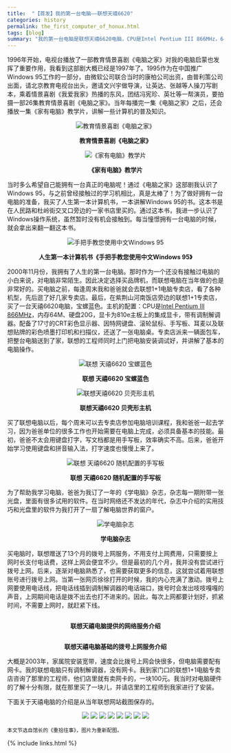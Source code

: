 ```yaml
---
title:  "【首发】我的第一台电脑——联想天禧6620"
categories: history
permalink: the_first_computer_of_honux.html
tags: [blog]
summary: "我的第一台电脑是联想天禧6620电脑，CPU是Intel Pentium III 866MHz，64M内存、20G硬盘、810e主板的集成显卡、17寸CRT显示器。记得是2000年11月，我爸和我一起去买的，那时的景象还历历在目。算起来距今也23年了，主机我还一直保留着。"
---
```


1996年开始，电视台播放了一部教育情景喜剧《电脑之家》对我的电脑启蒙也发挥了重要作用，我看到这部剧大概已经是1997年了。1995作为在中国推广Windows 95工作的一部分，由微软公司联合当时的康柏公司出资，由普利策公司出面，请北京教育电视台出头，邀请文兴宇做导演，让英达、张越等人操刀写剧本，乘着情景喜剧《我爱我家》热播的东风，团结冯宪珍、英壮等一帮演员，要拍摄一部26集教育情景喜剧《电脑之家》。当年每播完一集《电脑之家》之后，还会播放一集《家有电脑》教学片，讲解一些计算机的普及知识。

<div align="center">
    <img alt="教育情景喜剧《电脑之家》" src="../images/blogs/diannaozhijia.jpg"/>
    <p><b>教育情景喜剧《电脑之家》</b></p>
</div>

<div align="center">
    <img alt="《家有电脑》教学片" src="../images/blogs/jiayoudiannao.jpg"/>
    <p><b>《家有电脑》教学片</b></p>
</div>

当时多么希望自己能拥有一台真正的电脑呢！通过《电脑之家》这部剧我认识了Windows 95，与之前曾经接触过的学习机相比，真是太棒了！为了做好拥有一台电脑的准备，我买了人生第一本计算机书，一本讲解Windows 95的书。这本书是在人民路和杜岭街交叉口旁边的一家书店里买的。通过这本书，我进一步认识了Windows操作系统，虽然暂时没有机会接触到。每当憧憬拥有一台电脑的时候，就会拿出来翻一翻这本书。

<div align="center">
    <img alt="手把手教您使用中文Windows 95" src="../images/blogs/Windows_95_Book.jpg"/>
    <p><b>人生第一本计算机书《手把手教您使用中文Windows 95》</b></p>
</div>

2000年11月份，我拥有了人生的第一台电脑。那时作为一个还没有接触过电脑的小白来说，对电脑非常陌生。因此决定选择买品牌机，而联想电脑在当年做的也是非常好的。买电脑之前，每逢周末我和爸爸就会去联想1+1电脑专卖店，看了各种机型，先后逛了好几家专卖店。最后，在紫荆山河南饭店旁边的联想1+1专卖店，买了一台天禧6620电脑，宝螺蓝色。主机的配置：CPU是<a target="_blank" href="intel_PentiumIII.html#intel-pentium-iii-866mhz">Intel Pentium III 866MHz</a>，内存64M、硬盘20G，显卡为810e主板上的集成显卡，带有调制解调器。配备了17寸的CRT彩色显示器、因特网键盘、滚轮鼠标、手写板、耳麦以及联想贴牌的彩色喷墨打印机和扫描仪，还送了一张电脑桌。专卖店派来一辆面包车，把整台电脑送到了家，联想的工程师同时上门把电脑安装调试好，并讲解了基本的电脑操作。

<div align="center">
    <img alt="联想 天禧6620 宝螺蓝色" src="../images/blogs/Legend_TX6620_1.jpg"/>
    <p><b>联想 天禧6620 宝螺蓝色</b></p>
</div>

<div align="center">
    <img alt="联想天禧6620 贝壳形主机" src="../images/blogs/Legend_TX6620_2.jpg"/>
    <p><b>联想天禧6620 贝壳形主机</b></p>
</div>

买了联想电脑以后，每个周末可以去专卖店参加电脑培训课程，我和爸爸一起去学习，因为爸爸单位的很多工作也开始需要在电脑上完成，必须具备基本的技能。最初，爸爸不太会用键盘打字，写文档都是用手写板，效率确实不高。后来，爸爸开始学习使用键盘和拼音输入法，打字速度也慢慢上来了。

<div align="center">
    <img alt="联想 天禧6620 随机配置的手写板" src="../images/blogs/Legend_TX6620_3.jpg"/>
    <p><b>联想 天禧6620 随机配置的手写板</b></p>
</div>

为了帮助我学习电脑，爸爸为我订了一年的《学电脑》杂志，杂志每一期附带一张光盘，里面有很多试用的软件。在当时网络还不发达的年代，杂志中介绍的实用技巧和光盘里的软件为我打开了一扇了解电脑世界的窗户。

<div align="center">
    <img alt="学电脑杂志" src="../images/blogs/XueDiannao.jpg"/>
    <p><b>学电脑杂志</b></p>
</div>

买电脑时，联想赠送了13个月的拨号上网服务，不用支付上网费用，只需要按上网时长支付电话费，这样上网会便宜不少。但是最初的几个月，我并没有尝试进行拨号上网。后来，逐渐对电脑熟悉了，也需要获取更多的信息，这就尝试着用联想账号进行拨号上网。当第一张网页徐徐打开的时候，我的内心充满了激动。拨号上网要使用电话线，把电话线插到调制解调器的电话端口，拨号时会发出吱吱嘎嘎的声音，上网期间电话是拨不出去也打不进来的。因此，每次上网都要计划好，抓紧时间，不需要上网时，就赶紧下线。

<div align="center">
    <a target="_blank" href="../images/blogs/Legend_TX_Web10.png"><img alt="" src="../images/blogs/Legend_TX_Web10.png" style="max-height: none;"/></a>
    <p><b>联想天禧电脑提供的网络服务介绍</b></p>
</div>

<div align="center">
    <a target="_blank" href="../images/blogs/Legend_TX_Web11.png"><img alt="" src="../images/blogs/Legend_TX_Web11.png" style="max-height: none;"/></a>
    <p><b>联想天禧电脑基础的拨号上网服务介绍</b></p>
</div>

大概是2003年，家属院安装宽带，速度会比拨号上网会快很多，但电脑需要配有网卡。我的联想电脑只有调制解调器，没有网卡。我到家门口的联想1+1电脑专卖店咨询了那里的工程师，他们店里就有卖网卡的，一块100元。我当时对电脑硬件的了解十分有限，就在那里买了一块儿，并请店里的工程师到我家进行了安装。

下面关于天禧电脑的介绍是从当年联想网站截图保存的。

<div align="center">
    <a target="_blank" href="../images/blogs/Legend_TX_Web01.png"><img src="../images/blogs/Legend_TX_Web01.png" style="max-height: none;"></a>
    <a target="_blank" href="../images/blogs/Legend_TX_Web02.png"><img src="../images/blogs/Legend_TX_Web02.png" style="max-height: none;"></a>
    <a target="_blank" href="../images/blogs/Legend_TX_Web03.png"><img src="../images/blogs/Legend_TX_Web03.png" style="max-height: none;"></a>
    <a target="_blank" href="../images/blogs/Legend_TX_Web04.png"><img src="../images/blogs/Legend_TX_Web04.png" style="max-height: none;"></a>
    <a target="_blank" href="../images/blogs/Legend_TX_Web05.png"><img src="../images/blogs/Legend_TX_Web05.png" style="max-height: none;"></a>
    <a target="_blank" href="../images/blogs/Legend_TX_Web06.png"><img src="../images/blogs/Legend_TX_Web06.png" style="max-height: none;"></a>
    <a target="_blank" href="../images/blogs/Legend_TX_Web07.png"><img src="../images/blogs/Legend_TX_Web07.png" style="max-height: none;"></a>
    <a target="_blank" href="../images/blogs/Legend_TX_Web08.png"><img src="../images/blogs/Legend_TX_Web08.png" style="max-height: none;"></a>
</div>

```
本文节选自馆长的《重拾往事》，图片为重新配图。
```

{% include links.html %}
